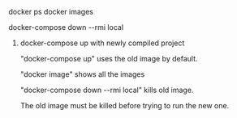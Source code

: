 docker ps
docker images

docker-compose down --rmi local

1. docker-compose up with newly compiled project

	"docker-compose up" uses the old image by default. 
	
	"docker image" shows all the images
	
	"docker-compose down --rmi local" kills old image.
	
	The old image must be killed before trying to run the new one.